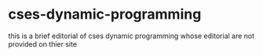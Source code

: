 # cses-dynamic-programming
this is a brief editorial of cses dynamic programming whose editorial are not provided on thier site

